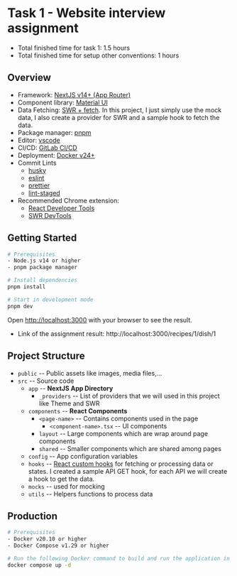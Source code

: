 # Task 1 - Website interview assignment

- Total finished time for task 1: 1.5 hours
- Total finished time for setup other conventions: 1 hours

## Overview

- Framework: [NextJS v14+ (App Router)](https://nextjs.org/docs)
- Component library: [Material UI](https://mui.com/material-ui/getting-started/overview/)
- Data Fetching: [SWR + fetch](https://swr.vercel.app/). In this project, I just simply
  use the mock data, I also create a provider for SWR and a sample hook to fetch the data.
- Package manager: [pnpm](https://pnpm.io)
- Editor: [vscode](https://code.visualstudio.com/download)
- CI/CD: [GitLab CI/CD](https://docs.gitlab.com/ee/ci/)
- Deployment: [Docker v24+](https://www.docker.com/)
- Commit Lints
  - [husky](https://typicode.github.io/husky/)
  - [eslint](https://nextjs.org/docs/pages/building-your-application/configuring/eslint)
  - [prettier](https://nextjs.org/docs/pages/building-your-application/configuring/eslint#prettier)
  - [lint-staged](https://nextjs.org/docs/pages/building-your-application/configuring/eslint#lint-staged)
- Recommended Chrome extension:
  - [React Developer Tools](https://chrome.google.com/webstore/detail/react-developer-tools/fmkadmapgofadopljbjfkapdkoienihi)
  - [SWR DevTools](https://chrome.google.com/webstore/detail/swr-devtools/liidbicegefhheghhjbomajjaehnjned)

## Getting Started

```bash
# Prerequisites
- Node.js v14 or higher
- pnpm package manager

# Install dependencies
pnpm install

# Start in development mode
pnpm dev
```

Open [http://localhost:3000](http://localhost:3000) with your browser to see the result.

- Link of the assignment result: http://localhost:3000/recipes/1/dish/1

## Project Structure

- `public` -- Public assets like images, media files,...
- `src` -- Source code
  - `app` -- **NextJS App Directory**
    - `_providers` -- List of providers that we will used in this project like Theme and
      SWR
  - `components` -- **React Components**
    - `<page-name>` -- Contains components used in the page
      - `<component-name>.tsx` -- UI components
    - `layout` -- Large components which are wrap around page components
    - `shared` -- Smaller components which are shared among pages
  - `config` -- App configuration variables
  - `hooks` --
    [React custom hooks](https://react.dev/learn/reusing-logic-with-custom-hooks) for
    fetching or processing data or states. I created a sample API GET hook, for each API
    we will create a hook to get the data.
  - `mocks` -- used for mocking
  - `utils` -- Helpers functions to process data

## Production

```bash
# Prerequisites
- Docker v20.10 or higher
- Docker Compose v1.29 or higher

# Run the following Docker command to build and run the application in production mode
docker compose up -d
```
